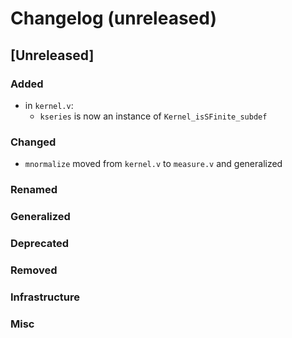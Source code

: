 # Changelog (unreleased)

## [Unreleased]

### Added

- in `kernel.v`:
  + `kseries` is now an instance of `Kernel_isSFinite_subdef`

### Changed

- `mnormalize` moved from `kernel.v` to `measure.v` and generalized

### Renamed

### Generalized

### Deprecated

### Removed

### Infrastructure

### Misc
